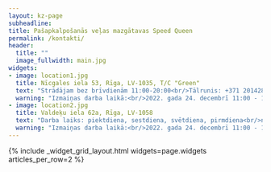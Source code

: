 ```yaml
---
layout: kz-page
subheadline:
title: Pašapkalpošanās veļas mazgātavas Speed Queen
permalink: /kontakti/
header:
  title: ""
  image_fullwidth: main.jpg
widgets:
- image: location1.jpg
  title: Nīcgales iela 53, Rīga, LV-1035, T/C "Green"
  text: "Strādājam bez brīvdienām 11:00-20:00<br/>Tālrunis: +371 20142860"
  warning: "Izmaiņas darba laikā:<br/>2022. gada 24. decembrī 11:00 - 16:00<br/>2022. gada 25. decembrī brīvdiena<br/>2022. gada 31. decembrī 11:00 - 16:00<br/>2023. gada 01. janvārī brīvdiena"
- image: location2.jpg
  title: Valdeķu iela 62a, Rīga, LV-1058
  text: "Darba laiks: piektdiena, sestdiena, svētdiena, pirmdiena<br/>no 11:00 līdz 19:00<br/>Tālrunis: +371 22337337"
  warning: "Izmaiņas darba laikā:<br/>2022. gada 24. decembrī 11:00 - 16:00<br/>2022. gada 25. decembrī brīvdiena<br/>2022. gada 31. decembrī 11:00 - 16:00<br/>2023. gada 01. janvārī brīvdiena"
---
```


<!-- warning: "Veļas mazgātava nestrādās 2022. gada 23., 24. un 25. jūnijā.<br/>Tiekamies 2022. gada 26. jūnijā!" -->

{% include _widget_grid_layout.html widgets=page.widgets articles_per_row=2 %}
